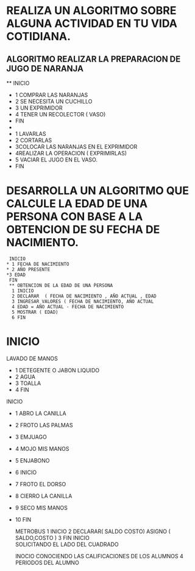 # REALIZA UN ALGORITMO SOBRE ALGUNA ACTIVIDAD EN TU VIDA COTIDIANA.
##  ALGORITMO REALIZAR LA PREPARACION DE JUGO DE NARANJA 
** INICIO 
* 1 COMPRAR LAS NARANJAS
* 2 SE NECESITA UN CUCHILLO 
* 3 UN EXPRIMIDOR 
* 4 TENER UN  RECOLECTOR ( VASO) 
* FIN
*   
* 1 LAVARLAS 
* 2 CORTARLAS 
* 3COLOCAR LAS NARANJAS EN EL EXPRIMIDOR 
* 4REALIZAR LA OPERACION ( EXPRIMIRLAS)
* 5 VACIAR EL JUGO EN EL VASO. 
* FIN







# DESARROLLA UN ALGORITMO QUE CALCULE LA EDAD DE UNA PERSONA CON BASE A LA OBTENCION DE SU FECHA DE NACIMIENTO.
     INICIO 
    * 1 FECHA DE NACIMIENTO 
    * 2 AÑO PRESENTE 
    *3 EDAD 
     FIN
     ** OBTENCION DE LA EDAD DE UNA ṔERSONA 
      1 INICIO 
      2 DECLARAR  ( FECHA DE NACIMIENTO , AÑO ACTUAL , EDAD 
      3 INGRESAR VALORES ( FECHA DE NACIMIENTO, AÑO ACTUAL 
      4 EDAD = AÑO ACTUAL - FECHA DE NACIMIENTO 
      5 MOSTRAR ( EDAD) 
      6 FIN 
      
# INICIO 
LAVADO DE MANOS 
* 1 DETEGENTE O JABON LIQUIDO 
* 2 AGUA 
* 3 TOALLA 
* 4 FIN 


INICIO 
* 1 ABRO LA CANILLA
* 2 FROTO LAS PALMAS
* 3 EMJUAGO 
* 4 MOJO MIS MANOS 
* 5 ENJABONO 
* 6 INICIO 
* 7 FROTO EL DORSO 
* 8 CIERRO LA CANILLA 
* 9 SECO MIS MANOS 
* 10 FIN
    
    METROBUS 
    1 INICIO 
    2 DECLARAR( SALDO COSTO) 
    ASIGNO ( SALDO,COSTO )
    3 FIN 
    INICIO  
    SOLICITANDO EL LADO DEL CUADRADO
    
    INOCIO 
 CONOCIENDO LAS CALIFICACIONES DE LOS ALUMNOS  4 PERIODOS DEL ALUMNO 
    
    
    
